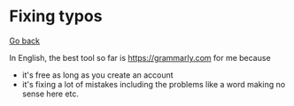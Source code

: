 # Fixing typos

[Go back](..)

In English, the best tool so far is <https://grammarly.com> 
for me because

* it's free as long as you create an account
* it's fixing a lot of mistakes including the problems
  like a word making no sense here etc.